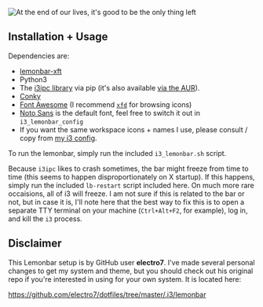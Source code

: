 ![At the end of our lives, it's good to be the only thing left](http://i.imgur.com/ZSo85b2.png)

## Installation + Usage

Dependencies are:

* [lemonbar-xft](https://aur.archlinux.org/packages/lemonbar-xft-git/)
* Python3
* The [i3ipc library](https://pypi.python.org/pypi/i3ipc) via pip (it's also available [via the AUR](https://aur.archlinux.org/packages/i3ipc-python-git/)).
* [Conky](https://aur.archlinux.org/packages/conky-git/)
* [Font Awesome](https://aur.archlinux.org/packages/otf-font-awesome/) (I recommend [`xfd`](https://www.archlinux.org/packages/extra/x86_64/xorg-xfd/) for browsing icons)
* [Noto Sans](https://aur.archlinux.org/packages/ttf-noto/) is the default font, feel free to switch it out in `i3_lemonbar_config`
* If you want the same workspace icons + names I use, please consult / copy from [my i3 config](https://github.com/CopperBadger/dotfiles/blob/master/dots/.i3/config-new).

To run the lemonbar, simply run the included `i3_lemonbar.sh` script.

Because `i3ipc` likes to crash sometimes, the bar might freeze from time to time
(this seems to happen disproportionately on X startup). If this happens, simply run
the included `lb-restart` script included here. On much more rare occaisions, all of i3
will freeze. I am not sure if this is related to the bar or not, but in case it is,
I'll note here that the best way to fix this is to open a separate TTY terminal on
your machine (`Ctrl+Alt+F2`, for example), log in, and kill the `i3` process.

## Disclaimer

This Lemonbar setup is by GitHub user **electro7**. I've made several personal
changes to get my system and theme, but you should check out his original repo
if you're interested in using for your own system. It is located here:

https://github.com/electro7/dotfiles/tree/master/.i3/lemonbar
